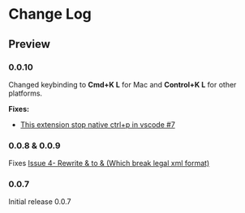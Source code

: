 # Change Log

## Preview

### 0.0.10
Changed keybinding to **Cmd+K L** for Mac and **Control+K L** for other platforms.

**Fixes:**
- [This extension stop native ctrl+p in vscode #7](https://github.com/pmahend1/PrettyXML/issues/7)
### 0.0.8 & 0.0.9

Fixes [Issue 4- Rewrite &amp; to & (Which break legal xml format)](https://github.com/pmahend1/PrettyXML/issues/4)


### 0.0.7

Initial release 0.0.7